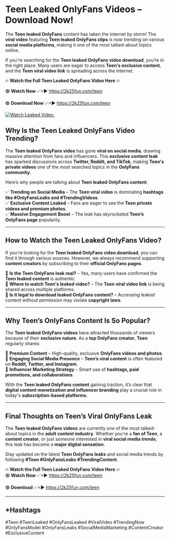 # Teen Leaked OnlyFans Videos – Download Now!

The **Teen leaked OnlyFans** content has taken the internet by storm! The **viral video** featuring **Teen leaked OnlyFans clips** is now trending on various **social media platforms**, making it one of the most talked-about topics online.  

If you're searching for the **Teen leaked OnlyFans video download**, you’re in the right place. Many users are eager to access **Teen's exclusive content**, and the **Teen viral video link** is spreading across the internet.  

🔥 **Watch the Full Teen Leaked OnlyFans Video Here** 🔥  

🟢 **Watch Now** ✅=► https://2k25fun.com/teen

🟢 **Download Now** ✅=► https://2k25fun.com/teen

[![Watch Leaked Video.](https://miro.medium.com/v2/resize:fit:828/format:webp/1*cilzJN44JGOrTw9NJCrNHA.gif "Watch Leaked Video")](https://2k25fun.com/teen)

## **Why Is the Teen Leaked OnlyFans Video Trending?**  

The **Teen leaked OnlyFans video** has gone **viral on social media**, drawing massive attention from fans and influencers. This **exclusive content leak** has sparked discussions across **Twitter, Reddit, and TikTok**, making **Teen's private videos** one of the most searched topics in the **OnlyFans community**.  

Here’s why people are talking about **Teen leaked OnlyFans content**:  

✅ **Trending on Social Media** – The **Teen viral video** is dominating **hashtags like #OnlyFansLeaks and #TrendingVideos**.  
✅ **Exclusive Content Leaked** – Fans are eager to see the **Teen private videos and premium photos**.  
✅ **Massive Engagement Boost** – The leak has skyrocketed **Teen’s OnlyFans page** popularity.  

---

## **How to Watch the Teen Leaked OnlyFans Video?**  

If you're looking for the **Teen leaked OnlyFans video download**, you can find it through various sources. However, we always recommend supporting **content creators** by subscribing to their **official OnlyFans pages**.  

🔹 **Is the Teen OnlyFans leak real?** – Yes, many users have confirmed the **Teen leaked content** is authentic.  
🔹 **Where to watch Teen's leaked video?** – The **Teen viral video link** is being shared across multiple platforms.  
🔹 **Is it legal to download leaked OnlyFans content?** – Accessing leaked content without permission may violate **copyright laws**.  

---

## **Why Teen’s OnlyFans Content Is So Popular?**  

The **Teen leaked OnlyFans videos** have attracted thousands of viewers because of their **exclusive nature**. As a **top OnlyFans creator**, **Teen** regularly shares:  

📌 **Premium Content** – High-quality, exclusive **OnlyFans videos and photos**.  
📌 **Engaging Social Media Presence** – **Teen’s viral content** is often featured on **Reddit, Twitter, and Instagram**.  
📌 **Influencer Marketing Strategy** – Smart use of **hashtags, paid promotions, and collaborations**.  

With the **Teen leaked OnlyFans content** gaining traction, it’s clear that **digital content monetization and influencer branding** play a crucial role in today's **subscription-based platforms**.  

---

## **Final Thoughts on Teen’s Viral OnlyFans Leak**  

The **Teen leaked OnlyFans videos** are currently one of the most talked-about topics in the **adult content industry**. Whether you're a **fan of Teen**, a **content creator**, or just someone interested in **viral social media trends**, this leak has become a **major digital sensation**.  

Stay updated on the latest **Teen OnlyFans leaks** and social media trends by following **#Teen #OnlyFansLeaks #TrendingContent**.  

🔥 **Watch the Full Teen Leaked OnlyFans Video Here** 🔥  
🟢 **Watch Now** ✅=► https://2k25fun.com/teen

🟢 **Download** ✅=► https://2k25fun.com/teen

---

## *Hashtags
#Teen #TeenLeaked #OnlyFansLeaked #ViralVideo #TrendingNow #OnlyFansModel #OnlyFansLeaks #SocialMediaMarketing #ContentCreator #ExclusiveContent  